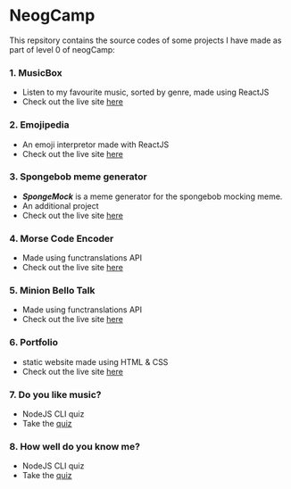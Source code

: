 # NeogCamp

This repsitory contains the source codes of some projects I have made as part of level 0 of neogCamp:

### 1. MusicBox
  - Listen to my favourite music, sorted by genre, made using ReactJS
  - Check out the live site [here](https://hhp5y.csb.app/)
### 2. Emojipedia
  - An emoji interpretor made with ReactJS
  - Check out the live site [here](https://40u7n.csb.app/)
### 3. Spongebob meme generator
  - ***SpongeMock*** is a meme generator for the spongebob mocking meme. 
  - An additional project
  - Check out the live site [here](https://sponge-mock.netlify.app/)
### 4. Morse Code Encoder
  - Made using functranslations API
  - Check out the live site [here](https://morse-code-encode.netlify.app/)
### 5. Minion Bello Talk
  - Made using functranslations API
  - Check out the live site [here](https://minion-bello.netlify.app/)
### 6. Portfolio 
  - static website made using HTML & CSS
  - Check out the live site [here](https://samriddhi-jain.netlify.app/)
### 7. Do you like music? 
  - NodeJS CLI quiz
  - Take the [quiz](https://repl.it/@samjain123/neog-p2?embed=1&output=1)
### 8. How well do you know me? 
  - NodeJS CLI quiz
  - Take the [quiz](https://repl.it/@samjain123/neog-p1?embed=1&output=1)